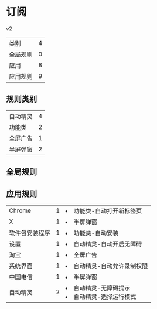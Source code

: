 # 订阅

v2

|||
| - |:-:|
|类别|4|
|全局规则|0|
|应用|8|
|应用规则|9|

## 规则类别

|||
| - |:-:|
|自动精灵|4|
|功能类|2|
|全屏广告|1|
|半屏弹窗|2|

## 全局规则



## 应用规则

||||
| - |:-:|-|
|Chrome|1|<li>功能类-自动打开新标签页|
|X|1|<li>半屏弹窗|
|软件包安装程序|1|<li>功能类-自动安装|
|设置|1|<li>自动精灵-自动开启无障碍|
|淘宝|1|<li>全屏广告|
|系统界面|1|<li>自动精灵-自动允许录制权限|
|中国电信|1|<li>半屏弹窗|
|自动精灵|2|<li>自动精灵-无障碍提示<li>自动精灵-选择运行模式|
